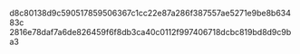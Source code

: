 d8c80138d9c590517859506367c1cc22e87a286f387557ae5271e9be8b63483c
2816e78daf7a6de826459f6f8db3ca40c0112f997406718dcbc819bd8d9c9ba3
